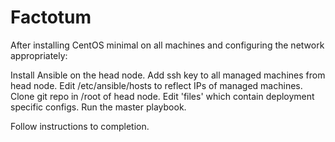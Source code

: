 # Factotum

After installing CentOS minimal on all machines and configuring the network appropriately:

Install Ansible on the head node.
Add ssh key to all managed machines from head node.
Edit /etc/ansible/hosts to reflect IPs of managed machines.
Clone git repo in /root of head node.
Edit 'files' which contain deployment specific configs.
Run the master playbook.

Follow instructions to completion.
